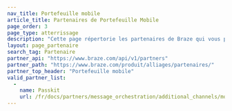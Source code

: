 ```yaml
---
nav_title: Portefeuille mobile
article_title: Partenaires de Portefeuille Mobile
page_order: 3
page_type: atterrissage
description: "Cette page répertorie les partenaires de Braze qui vous permettent d'intégrer les fournisseurs de portefeuille mobile à votre messagerie."
layout: page_partenaire
search_tag: Partenaire
partner_api: "https://www.braze.com/api/v1/partners"
partner_path: "https://www.braze.com/produit/alliages/partenaires/"
partner_top_header: "Portefeuille mobile"
valid_partner_list:
  - 
    name: Passkit
    url: /fr/docs/partners/message_orchestration/additional_channels/mobile_wallet/passkit/
---
```



